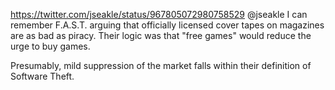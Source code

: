 https://twitter.com/jseakle/status/967805072980758529 @jseakle I can remember F.A.S.T. arguing that officially licensed cover tapes on magazines are as bad as piracy. Their logic was that "free games" would reduce the urge to buy games.

Presumably, mild suppression of the market falls within their definition of Software Theft.